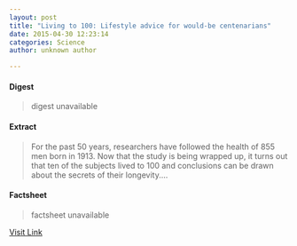 ```yaml
---
layout: post
title: "Living to 100: Lifestyle advice for would-be centenarians"
date: 2015-04-30 12:23:14
categories: Science
author: unknown author

---
```



#### Digest
>digest unavailable

#### Extract
>For the past 50 years, researchers have followed the health of 855 men born in 1913. Now that the study is being wrapped up, it turns out that ten of the subjects lived to 100 and conclusions can be drawn about the secrets of their longevity....

#### Factsheet
>factsheet unavailable

[Visit Link](http://feeds.sciencedaily.com/~r/sciencedaily/~3/nt1Z0-cS32g/150430082314.htm)


